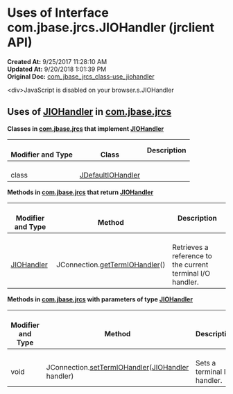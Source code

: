 # Uses of Interface com.jbase.jrcs.JIOHandler (jrclient   API)

**Created At:** 9/25/2017 11:28:10 AM  
**Updated At:** 9/20/2018 1:01:39 PM  
**Original Doc:** [com_jbase_jrcs_class-use_jiohandler](https://docs.jbase.com/39245-class-use/com_jbase_jrcs_class-use_jiohandler)  

<!--<br>    try {<br>        if (location.href.indexOf('is-external=true') == -1) {<br>            parent.document.title="Uses of Interface com.jbase.jrcs.JIOHandler (jrclient   API)";<br>        }<br>    }<br>    catch(err) {<br>    }<br>//-->&lt;div&gt;JavaScript is disabled on your browser.s.JIOHandler
## Uses of [JIOHandler](/jrcs/com_jbase_jrcs_JIOHandler "interface in com.jbase.jrcs") in [com.jbase.jrcs](/jrcs/com_jbase_jrcs_package-summary)

**Classes in [com.jbase.jrcs](/jrcs/com_jbase_jrcs_package-summary) that implement [JIOHandler](/jrcs/com_jbase_jrcs_JIOHandler "interface in com.jbase.jrcs")**

| <br>Modifier and Type<br> | <br>Class<br> | Description |
| --- | --- | --- |
| <br>class<br> | <br>[JDefaultIOHandler](/jrcs/com_jbase_jrcs_JDefaultIOHandler "class in com.jbase.jrcs")<br> | <br>| <br>``Default i**mplementation of jRCS I/O handler.**<br> |<br> |





**Methods in [com.jbase.jrcs](/jrcs/com_jbase_jrcs_package-summary) that return [JIOHandler](/jrcs/com_jbase_jrcs_JIOHandler "interface in com.jbase.jrcs")**

| <br>Modifier and Type<br> | <br>Method<br> | Description |
| --- | --- | --- |
| <br>[JIOHandler](/jrcs/com_jbase_jrcs_JIOHandler "interface in com.jbase.jrcs")<br> | <br>JConnection.[getTermIOHandler](/jrcs/com_jbase_jrcs_JConnection#getTermIOHandler-)()<br> | <br>Retrieves a reference to the current terminal I/O handler.<br> |





**Methods in [com.jbase.jrcs](/jrcs/com_jbase_jrcs_package-summary) with parameters of type [JIOHandler](/jrcs/com_jbase_jrcs_JIOHandler "interface in com.jbase.jrcs")**

| <br>Modifier and Type<br> | <br>Method<br> | <br>Description<br> |
| --- | --- | --- |
| <br>void<br> | <br>JConnection.[setTermIOHandler](/jrcs/com_jbase_jrcs_JConnection#setTermIOHandler-com.jbase.jrcs.JIOHandler-)([JIOHandler](/jrcs/com_jbase_jrcs_JIOHandler "interface in com.jbase.jrcs") handler)<br> | <br>Sets a terminal I/O handler.<br> |


